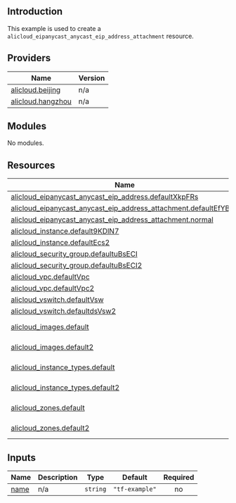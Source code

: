## Introduction

This example is used to create a `alicloud_eipanycast_anycast_eip_address_attachment` resource.

<!-- BEGIN_TF_DOCS -->
## Providers

| Name | Version |
|------|---------|
| <a name="provider_alicloud.beijing"></a> [alicloud.beijing](#provider\_alicloud.beijing) | n/a |
| <a name="provider_alicloud.hangzhou"></a> [alicloud.hangzhou](#provider\_alicloud.hangzhou) | n/a |

## Modules

No modules.

## Resources

| Name | Type |
|------|------|
| [alicloud_eipanycast_anycast_eip_address.defaultXkpFRs](https://registry.terraform.io/providers/aliyun/alicloud/latest/docs/resources/eipanycast_anycast_eip_address) | resource |
| [alicloud_eipanycast_anycast_eip_address_attachment.defaultEfYBJY](https://registry.terraform.io/providers/aliyun/alicloud/latest/docs/resources/eipanycast_anycast_eip_address_attachment) | resource |
| [alicloud_eipanycast_anycast_eip_address_attachment.normal](https://registry.terraform.io/providers/aliyun/alicloud/latest/docs/resources/eipanycast_anycast_eip_address_attachment) | resource |
| [alicloud_instance.default9KDlN7](https://registry.terraform.io/providers/aliyun/alicloud/latest/docs/resources/instance) | resource |
| [alicloud_instance.defaultEcs2](https://registry.terraform.io/providers/aliyun/alicloud/latest/docs/resources/instance) | resource |
| [alicloud_security_group.defaultuBsECI](https://registry.terraform.io/providers/aliyun/alicloud/latest/docs/resources/security_group) | resource |
| [alicloud_security_group.defaultuBsECI2](https://registry.terraform.io/providers/aliyun/alicloud/latest/docs/resources/security_group) | resource |
| [alicloud_vpc.defaultVpc](https://registry.terraform.io/providers/aliyun/alicloud/latest/docs/resources/vpc) | resource |
| [alicloud_vpc.defaultVpc2](https://registry.terraform.io/providers/aliyun/alicloud/latest/docs/resources/vpc) | resource |
| [alicloud_vswitch.defaultVsw](https://registry.terraform.io/providers/aliyun/alicloud/latest/docs/resources/vswitch) | resource |
| [alicloud_vswitch.defaultdsVsw2](https://registry.terraform.io/providers/aliyun/alicloud/latest/docs/resources/vswitch) | resource |
| [alicloud_images.default](https://registry.terraform.io/providers/aliyun/alicloud/latest/docs/data-sources/images) | data source |
| [alicloud_images.default2](https://registry.terraform.io/providers/aliyun/alicloud/latest/docs/data-sources/images) | data source |
| [alicloud_instance_types.default](https://registry.terraform.io/providers/aliyun/alicloud/latest/docs/data-sources/instance_types) | data source |
| [alicloud_instance_types.default2](https://registry.terraform.io/providers/aliyun/alicloud/latest/docs/data-sources/instance_types) | data source |
| [alicloud_zones.default](https://registry.terraform.io/providers/aliyun/alicloud/latest/docs/data-sources/zones) | data source |
| [alicloud_zones.default2](https://registry.terraform.io/providers/aliyun/alicloud/latest/docs/data-sources/zones) | data source |

## Inputs

| Name | Description | Type | Default | Required |
|------|-------------|------|---------|:--------:|
| <a name="input_name"></a> [name](#input\_name) | n/a | `string` | `"tf-example"` | no |
<!-- END_TF_DOCS -->    
